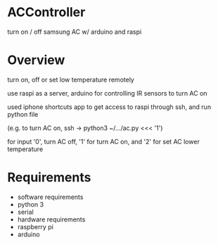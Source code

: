 # ACController
turn on / off samsung AC w/ arduino and raspi
# Overview
turn on, off or set low temperature remotely


use raspi as a server, arduino for controlling IR sensors to turn AC on


used iphone shortcuts app to get access to raspi through ssh, and run python file

(e.g. to turn AC on, ssh -> python3 ~/.../ac.py <<< '1')

for input '0', turn AC off, '1' for turn AC on, and '2' for set AC lower temperature
# Requirements
- software requirements
 - python 3
 - serial
- hardware requirements
 - raspberry pi
 - arduino
